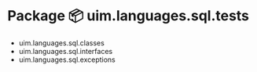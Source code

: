 # Package 📦 uim.languages.sql.tests

- uim.languages.sql.classes
- uim.languages.sql.interfaces
- uim.languages.sql.exceptions

